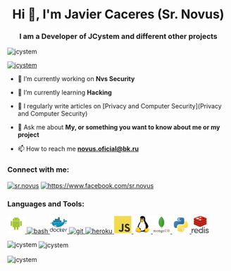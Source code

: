 <h1 align="center">Hi 👋, I'm Javier Caceres (Sr. Novus)</h1>
<h3 align="center">I am a Developer of JCystem and different other projects</h3>

<p align="left"> <img src="https://komarev.com/ghpvc/?username=jcystem&label=Profile%20views&color=0e75b6&style=flat" alt="jcystem" /> </p>

<p align="left"> <a href="https://github.com/ryo-ma/github-profile-trophy"><img src="https://github-profile-trophy.vercel.app/?username=jcystem" alt="jcystem" /></a> </p>

- 🔭 I’m currently working on **Nvs Security**

- 🌱 I’m currently learning **Hacking**

- 📝 I regularly write articles on [Privacy and Computer Security](Privacy and Computer Security)

- 💬 Ask me about **My, or something you want to know about me or my project**

- 📫 How to reach me **novus.oficial@bk.ru**

<h3 align="left">Connect with me:</h3>
<p align="left">
<a href="https://fb.com/sr.novus" target="blank"><img align="center" src="https://raw.githubusercontent.com/rahuldkjain/github-profile-readme-generator/master/src/images/icons/Social/facebook.svg" alt="sr.novus" height="30" width="40" /></a>
<a href="https://www.youtube.com/c/SRNOVUS" target="blank"><img align="center" src="https://raw.githubusercontent.com/rahuldkjain/github-profile-readme-generator/master/src/images/icons/Social/youtube.svg" alt="https://www.facebook.com/sr.novus" height="30" width="40" /></a>
</p>

<h3 align="left">Languages and Tools:</h3>
<p align="left"> <a href="https://developer.android.com" target="_blank"> <img src="https://raw.githubusercontent.com/devicons/devicon/master/icons/android/android-original-wordmark.svg" alt="android" width="40" height="40"/> </a> <a href="https://www.gnu.org/software/bash/" target="_blank"> <img src="https://www.vectorlogo.zone/logos/gnu_bash/gnu_bash-icon.svg" alt="bash" width="40" height="40"/> </a> <a href="https://www.docker.com/" target="_blank"> <img src="https://raw.githubusercontent.com/devicons/devicon/master/icons/docker/docker-original-wordmark.svg" alt="docker" width="40" height="40"/> </a> <a href="https://git-scm.com/" target="_blank"> <img src="https://www.vectorlogo.zone/logos/git-scm/git-scm-icon.svg" alt="git" width="40" height="40"/> </a> <a href="https://heroku.com" target="_blank"> <img src="https://www.vectorlogo.zone/logos/heroku/heroku-icon.svg" alt="heroku" width="40" height="40"/> </a> <a href="https://developer.mozilla.org/en-US/docs/Web/JavaScript" target="_blank"> <img src="https://raw.githubusercontent.com/devicons/devicon/master/icons/javascript/javascript-original.svg" alt="javascript" width="40" height="40"/> </a> <a href="https://www.linux.org/" target="_blank"> <img src="https://raw.githubusercontent.com/devicons/devicon/master/icons/linux/linux-original.svg" alt="linux" width="40" height="40"/> </a> <a href="https://www.mongodb.com/" target="_blank"> <img src="https://raw.githubusercontent.com/devicons/devicon/master/icons/mongodb/mongodb-original-wordmark.svg" alt="mongodb" width="40" height="40"/> </a> <a href="https://www.python.org" target="_blank"> <img src="https://raw.githubusercontent.com/devicons/devicon/master/icons/python/python-original.svg" alt="python" width="40" height="40"/> </a> <a href="https://redis.io" target="_blank"> <img src="https://raw.githubusercontent.com/devicons/devicon/master/icons/redis/redis-original-wordmark.svg" alt="redis" width="40" height="40"/> </a> </p>


<p><img align="left" src="https://github-readme-stats.vercel.app/api/top-langs?username=nvus-s&show_icons=true&locale=en&layout=compact" alt="jcystem" /></p>

<p>&nbsp;<img align="center" src="https://github-readme-stats.vercel.app/api?username=nvus-s&show_icons=true&locale=en" alt="jcystem" /></p>

<p><img align="center" src="https://github-readme-streak-stats.herokuapp.com/?user=nvus-s&" alt="jcystem" /></p>

